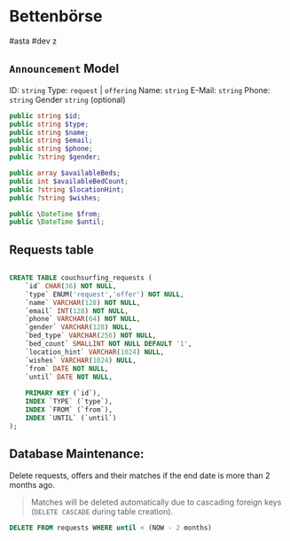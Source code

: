 # Bettenbörse

\#asta #dev z

## `Announcement` Model

ID: `string`
Type: `request` | `offering`
Name: `string`
E-Mail: `string`
Phone: `string`
Gender `string` (optional)

````php
public string $id;
public string $type;
public string $name;
public string $email;
public string $phone;
public ?string $gender;

public array $availableBeds;
public int $availableBedCount;
public ?string $locationHint;
public ?string $wishes;

public \DateTime $from;
public \DateTime $until;
````

## Requests table

````sql

CREATE TABLE couchsurfing_requests (
	`id` CHAR(36) NOT NULL, 
	`type` ENUM('request','offer') NOT NULL, 
	`name` VARCHAR(128) NOT NULL, 
	`email` INT(128) NOT NULL, 
	`phone` VARCHAR(64) NOT NULL, 
	`gender` VARCHAR(128) NULL, 
	`bed_type` VARCHAR(256) NOT NULL, 
	`bed_count` SMALLINT NOT NULL DEFAULT '1',
	`location_hint` VARCHAR(1024) NULL,
	`wishes` VARCHAR(1024) NULL,
	`from` DATE NOT NULL, 
	`until` DATE NOT NULL, 
	
	PRIMARY KEY (`id`), 
	INDEX `TYPE` (`type`), 
	INDEX `FROM` (`from`), 
	INDEX `UNTIL` (`until`)
); 

````

## Database Maintenance:

Delete requests, offers and their matches if the end date is more than 2 months ago.

 > 
 > Matches will be deleted automatically due to cascading foreign keys (`DELETE CASCADE` during table creation).

````sql
DELETE FROM requests WHERE until < (NOW - 2 months)
````
